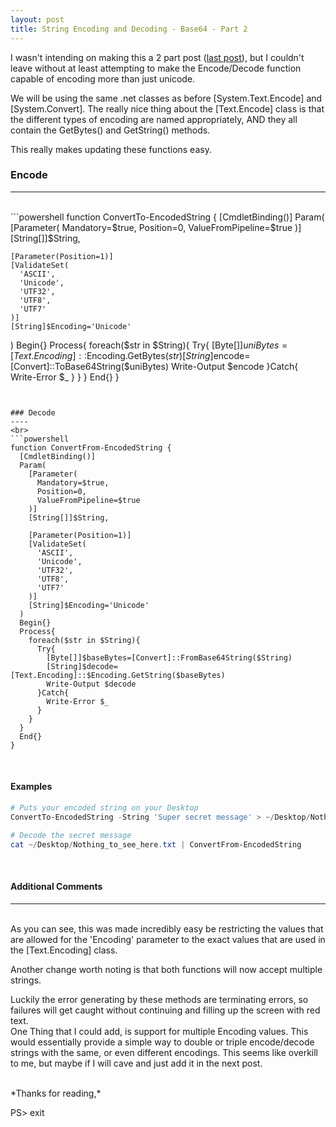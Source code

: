 ```yaml
---
layout: post
title: String Encoding and Decoding - Base64 - Part 2
---
```


I wasn't intending on making this a 2 part post ([last post](http://codeandkeep.com/Decode-Encode-Base64/)), but I couldn't leave without at least attempting to make the Encode/Decode function capable of encoding more than just unicode.
<br>

We will be using the same .net classes as before [System.Text.Encode] and [System.Convert].
The really nice thing about the [Text.Encode] class is that the different types of encoding are named appropriately, AND they all contain the GetBytes() and GetString() methods.

This really makes updating these functions easy.
<br>

### Encode
----
<br>
```powershell
function ConvertTo-EncodedString {
  [CmdletBinding()] Param(
    [Parameter(
      Mandatory=$true,
      Position=0,
      ValueFromPipeline=$true
    )]
    [String[]]$String,

    [Parameter(Position=1)]
    [ValidateSet(
      'ASCII',
      'Unicode',
      'UTF32',
      'UTF8',
      'UTF7'
    )]
    [String]$Encoding='Unicode'
  )
  Begin{} 
  Process{
    foreach($str in $String){
      Try{
        [Byte[]]$uniBytes=[Text.Encoding]::$Encoding.GetBytes($str)
        [String]$encode=[Convert]::ToBase64String($uniBytes)
        Write-Output $encode
      }Catch{
        Write-Error $_
      }
    }
  }
  End{}
}
```


### Decode
----
<br>
```powershell
function ConvertFrom-EncodedString {
  [CmdletBinding()]
  Param(
    [Parameter(
      Mandatory=$true,
      Position=0,
      ValueFromPipeline=$true
    )]
    [String[]]$String,

    [Parameter(Position=1)]
    [ValidateSet(
      'ASCII',
      'Unicode',
      'UTF32',
      'UTF8',
      'UTF7'
    )]
    [String]$Encoding='Unicode'
  )
  Begin{}
  Process{
    foreach($str in $String){
      Try{
        [Byte[]]$baseBytes=[Convert]::FromBase64String($String)
        [String]$decode=[Text.Encoding]::$Encoding.GetString($baseBytes)
        Write-Output $decode
      }Catch{
        Write-Error $_
      }
    }
  }
  End{}
}
```
<br>

#### Examples
```powershell
# Puts your encoded string on your Desktop
ConvertTo-EncodedString -String 'Super secret message' > ~/Desktop/Nothing_to_see_here.txt

# Decode the secret message
cat ~/Desktop/Nothing_to_see_here.txt | ConvertFrom-EncodedString 
```
<br>

#### Additional Comments
----
<br>
As you can see, this was made incredibly easy be restricting the values that are allowed for the 'Encoding' parameter to the exact values that are used in the [Text.Encoding] class.  

Another change worth noting is that both functions will now accept multiple strings.  

Luckily the error generating by these methods are terminating errors, so failures will get caught without continuing and filling up the screen with red text.
<br>
One Thing that I could add, is support for multiple Encoding values.  This would essentially provide a simple way to double or triple encode/decode strings with the same, or even different encodings.  This seems like overkill to me, but maybe if I will cave and just add it in the next post.

<br>
*Thanks for reading,*

PS> exit
